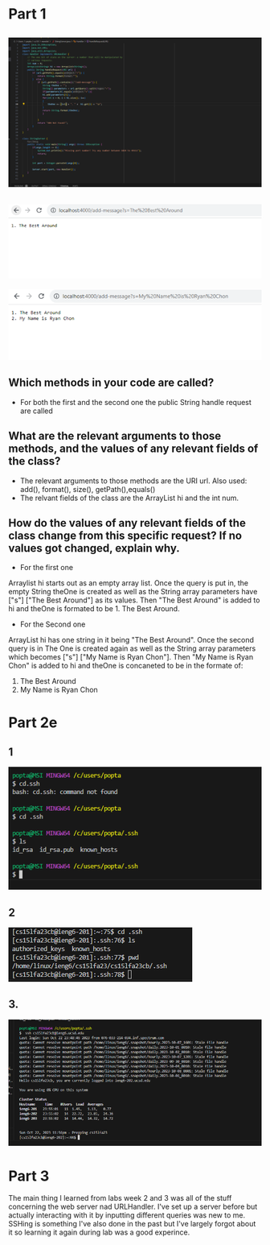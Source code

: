 # Part 1 
![StringServerCode](StringServerCode.PNG)
 ---

![First](FirstPicture.PNG)
---
![Second](SecondPicture.PNG)
## Which methods in your code are called?
* For both the first and the second one the public String handle request are called 

## What are the relevant arguments to those methods, and the values of any relevant fields of the class?
* The relevant arguments to those methods are the URI url. Also used: add(), format(), size(), getPath(),equals()
* The relvant fields of the class are the ArrayList hi and the int num.
## How do the values of any relevant fields of the class change from this specific request? If no values got changed, explain why.
* For the first one

Arraylist hi starts out as an empty array list. Once the query is put in, the empty String theOne is created as well as the String array parameters have ["s"] ["The Best Around"] as its values. Then "The Best Around" is added to hi and theOne is formated to be 1. The Best Around.

* For the Second one

ArrayList hi has one string in it being "The Best Around". Once the second query is in The One is created again as well as the String array parameters which becomes  ["s"] ["My Name is Ryan Chon"]. Then "My Name is Ryan Chon" is added to hi and theOne is concaneted to be in the formate of:
1. The Best Around
2. My Name is Ryan Chon

# Part 2e

## 1 
![StringServerCode](Theone.PNG)

## 2 
![StringServerCode](SSH.PNG)

## 3. 
![StringServerCode](Yes.PNG)

# Part 3
The main thing I learned from labs week 2 and 3 was all of the stuff concerning the web server nad URLHandler.
I've set up a server before but actually interacting with it by inputting different queries was new to me.
SSHing is something I've also done in the past but I've largely forgot about it so learning it again during lab 
was a good experince.